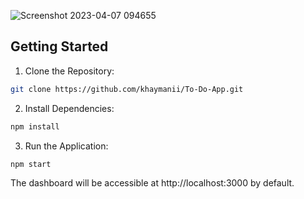 ![Screenshot 2023-04-07 094655](https://user-images.githubusercontent.com/116851212/230576429-6144ee66-b82c-4bd0-b809-fb18614a0ba5.png)

## Getting Started

1. Clone the Repository:
```bash
git clone https://github.com/khaymanii/To-Do-App.git
```
2. Install Dependencies:
```bash
npm install
```
3. Run the Application:
```bash
npm start
```
The dashboard will be accessible at http://localhost:3000 by default.
